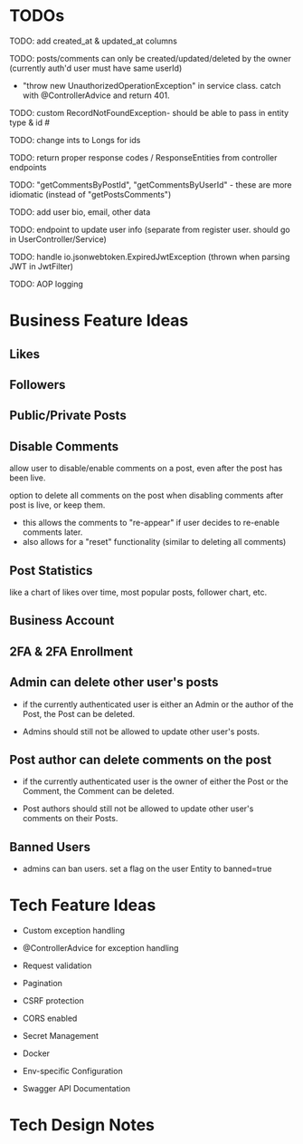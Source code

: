 # TODOs

TODO: add created_at & updated_at columns

TODO: posts/comments can only be created/updated/deleted by the owner (currently auth'd user must have same userId)

- "throw new UnauthorizedOperationException" in service class. catch with @ControllerAdvice and return 401.

TODO: custom RecordNotFoundException- should be able to pass in entity type & id #

TODO: change ints to Longs for ids

TODO: return proper response codes / ResponseEntities from controller endpoints

TODO: "getCommentsByPostId", "getCommentsByUserId" - these are more idiomatic (instead of "getPostsComments")

TODO: add user bio, email, other data

TODO: endpoint to update user info (separate from register user. should go in UserController/Service)

TODO: handle io.jsonwebtoken.ExpiredJwtException (thrown when parsing JWT in JwtFilter)

TODO: AOP logging

# Business Feature Ideas

## Likes

## Followers

## Public/Private Posts

## Disable Comments

allow user to disable/enable comments on a post, even after the post has been live.

option to delete all comments on the post when disabling comments after post is live, or keep them.

- this allows the comments to "re-appear" if user decides to re-enable comments later.
- also allows for a "reset" functionality (similar to deleting all comments)

## Post Statistics

like a chart of likes over time, most popular posts, follower chart, etc.

## Business Account

## 2FA & 2FA Enrollment

## Admin can delete other user's posts

- if the currently authenticated user is either an Admin or the author of the Post, the Post can be deleted.

- Admins should still not be allowed to update other user's posts.

## Post author can delete comments on the post

- if the currently authenticated user is the owner of either the Post or the Comment, the Comment can be deleted.

- Post authors should still not be allowed to update other user's comments on their Posts.

## Banned Users

- admins can ban users. set a flag on the user Entity to banned=true

# Tech Feature Ideas

- Custom exception handling

- @ControllerAdvice for exception handling

- Request validation

- Pagination

- CSRF protection

- CORS enabled

- Secret Management

- Docker

- Env-specific Configuration

- Swagger API Documentation

# Tech Design Notes

